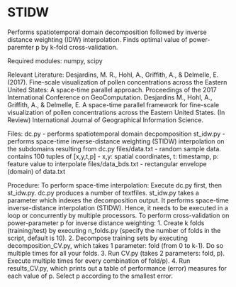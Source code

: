 # STIDW
Performs spatiotemporal domain decomposition followed by inverse distance weighting (IDW) interpolation.
Finds optimal value of power-paremter p by k-fold cross-validation.

Required modules:
numpy, scipy

Relevant Literature:
Desjardins, M. R., Hohl, A., Griffith, A., & Delmelle, E. (2017). Fine-scale visualization of pollen concentrations across the Eastern United States: A space-time parallel approach. Proceedings of the 2017 International Conference on GeoComputation.
Desjardins M., Hohl, A., Griffith, A., & Delmelle, E. A space-time parallel framework for fine-scale visualization of pollen concentrations across the Eastern United States. (In Review) International Journal of Geographical Information Science.

Files:
dc.py - performs spatiotemporal domain decpomposition
st_idw.py - performs space-time inverse-distance weighting (STIDW) interpolation on the subdomains resulting from dc.py
files/data.txt - random sample data. contains 100 tuples of [x,y,t,p] - x,y: spatial coordinates, t: timestamp, p: feature value to interpolate
files/data_bds.txt - rectangular envelope (domain) of data.txt

Procedure:
To perform space-time interpolation: Execute dc.py first, then st_idw.py. dc.py produces a number of textfiles. st_idw.py takes a parameter which indexes the decomposition output. It performs space-time inverse-distance interpolation (STIDW). Hence, it needs to be executed in a loop or concurrently by multiple processors.
To perform cross-validation on power-parameter p for inverse distance weighting: 1. Create k folds (training/test) by executing n_folds.py (specify the number of folds in the script, default is 10). 2. Decompose training sets by executing decomposition_CV.py, which takes 1 parameter: fold (from 0 to k-1). Do so multiple times for all your folds. 3. Run CV.py (takes 2 parameters: fold, p). Execute multiple times for every combination of fold/p). 4. Run results_CV.py, which prints out a table of performance (error) measures for each value of p. Select p according to the smallest error. 
